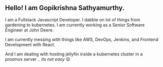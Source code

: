 ## Hello! I am Gopikrishna Sathyamurthy. 

I am a Fullstack Javascript Developer. I dabble on lot of things from gardening to kubernetes.
I am currently working as a Senior Software Engineer at John Deere.

I am currently messing with things like AWS, DevOps, Jenkins, and Frontend Development with React.

And I am dealing with hosting jellyfin inside a kubernetes cluster in a proxmox server .. _its not easy_ 😜
